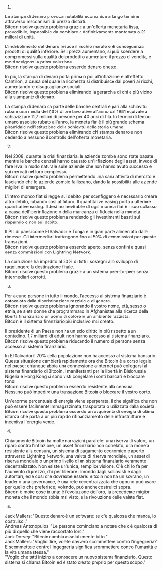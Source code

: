 1.
La stampa di denaro provoca instabilità economica a lungo termine attraverso meccanismi di prezzo distorti.
<br/>Bitcoin risolve questo problema grazie a un'offerta monetaria fissa, prevedibile, impossibile da cambiare e definitivamente mantenuta a 21 milioni di unità.

L'indebolimento del denaro induce il rischio morale e di conseguenza prodotti di qualità inferiore. Se i prezzi aumentano, si può scendere a compromessi sulla qualità dei prodotti o aumentare il prezzo di vendita, e molti scelgono la prima soluzione.
<br/>Bitcoin risolve questo problema essendo denaro onesto.

In più, la stampa di denaro porta prima o poi all'inflazione e all'effetto Cantillon, a causa del quale la ricchezza si distribuisce dai poveri ai ricchi, aumentando le disuguaglianze sociali.
<br/>Bitcoin risolve questo problema eliminando la gerarchia di chi è più vicino alla stampante di denaro.

La stampa di denaro da parte delle banche centrali è pari alla schiavitù: rubare una media del 7,6% di ore lavorative all'anno dal 1981 equivale a schiavizzare 11,7 milioni di persone per 40 anni di fila. In termini di tempo umano assoluto rubato all'anno, la moneta fiat è il più grande schema piramidale nell'istituzione della schiavitù della storia umana.
<br/>Bitcoin risolve questo problema eliminando chi stampa denaro e non cedendo a nessuno il controllo dell'offerta monetaria.

2.
Nel 2008, durante la crisi finanziaria, le aziende zombie sono state pagate, mentre le banche centrali hanno causato un'inflazione degli asset, invece di fare leva in modo naturale sulle aziende che non hanno avuto successo e sui mercati nel loro complesso.
<br/>Bitcoin risolve questo problema permettendo una sana attività di mercato e lasciando che le aziende zombie falliscano, dando la possibilità alle aziende migliori di emergere.

L'intero mondo fiat si regge sul debito; per sconfiggerlo è necessario creare altro debito, rubando così al futuro. Il quantitative easing porta a ulteriore quantitative easing. Il destino inevitabile di ogni moneta fiat è il suo collasso a causa dell'iperinflazione o della mancanza di fiducia nella moneta.
<br/>Bitcoin risolve questo problema rendendo gli investimenti basati sul risparmio e non sul debito.

Il PIL di paesi come El Salvador e Tonga è in gran parte alimentato dalle rimesse. Gli intermediari trattengono fino al 50% di commissioni per queste transazioni.
<br/>Bitcoin risolve questo problema essendo aperto, senza confini e quasi senza commissioni con Lightning Network.

La corruzione ha impedito al 30% di tutti i sostegni allo sviluppo di raggiungere la destinazione finale.
<br/>Bitcoin risolve questo problema grazie a un sistema peer-to-peer senza intermediari corrotti.

3.
Per alcune persone in tutto il mondo, l'accesso al sistema finanziario è ostacolato dalla discriminazione razziale e di genere.
<br/>Bitcoin risolve questo problema ignorando il vostro nome, età, sesso o etnia, se siete donne che programmano in Afghanistan alla ricerca della libertà finanziaria o un uomo di colore in un ambiente razzista.
<br/>Bitcoin è il sistema finanziario più inclusivo mai creato.

Il presidente di un Paese non ha un solo diritto in più rispetto a un contadino. 1,7 miliardi di adulti non hanno accesso al sistema finanziario.
<br/>Bitcoin risolve questo problema riducendo il numero di persone senza accesso al sistema finanziario.

In El Salvador il 70% della popolazione non ha accesso al sistema bancario. Questa situazione cambierà rapidamente ora che Bitcoin è a corso legale nel paese: chiunque abbia una connessione a internet può collegarsi al sistema finanziario di Bitcoin. I manifestanti per la libertà in Bielorussia, Nigeria e Hong Kong si sono visti congelare i conti bancari e bloccare i fondi.
<br/>Bitcoin risolve questo problema essendo resistente alla censura.
<br/>Nessuno può impedire una transazione Bitcoin o bloccare il vostro conto.

Un'enorme percentuale di energia viene sperperata, il che significa che non può essere facilmente immagazzinata, trasportata o utilizzata dalla società.
<br/>Bitcoin risolve questo problema essendo un acquirente di energia di ultima istanza che porta a un più rapido rifinanziamento delle infrastrutture e incentiva l'energia verde.

4.
Chiaramente Bitcoin ha molte narrazioni parallele: una riserva di valore, un riparo contro l'inflazione, un asset finanziario non correlato, una moneta resistente alla censura, un sistema di pagamento economico e aperto attraverso Lightning Network, una valuta di riserva mondiale, un asset di riserva mondiale o un primo livello di un sistema finanziario veramente decentralizzato.
Non esiste un'unica, semplice visione.
C'è chi lo fa per l'aumento di prezzo, chi per liberare il mondo dagli schiavisti e dagli autoritari, ed è così che dovrebbe essere: Bitcoin non ha un sovrano, un leader o una governance, è una rete decentralizzata che ognuno può usare per quello che preferisce; volendo, può anche costruirci sopra.
<br/>Bitcoin è molte cose in una: è l'evoluzione dell'oro, la precedente miglior moneta che il mondo abbia mai visto, e la rivoluzione delle valute fiat.

5.
Jack Mallers: "Questo denaro è un software: se c'è qualcosa che manca, lo costruisci."
<br/>Andreas Antonopulos: "Le persone cominciano a notare che c'è qualcosa di più di quello che viene raccontato loro."
<br/>Jack Dorsey: "Bitcoin cambia assolutamente tutto."
<br/>Jack Mallers: "Voglio dire, volete davvero scommettere contro l'ingegneria? E scommettere contro l'ingegneria significa scommettere contro l'umanità e la vita umana stessa."
<br/>"Voglio che tutti inizino a conoscere un nuovo sistema finanziario.
Questo sistema si chiama Bitcoin ed è stato creato proprio per questo scopo."
